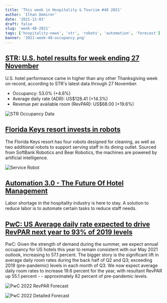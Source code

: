 ```yaml
---
title: 'This week in Hospitality & Tourism #48 2021'
author: 'Ilhan Demirer'
date: '2021-12-03'
draft: false
slug: 'week-48-2021'
tags: ['hospitality-news', 'str', 'robots', 'automation', 'forecast']
banner: '2021-week-48-occupancy.png'
---
```


## [STR: U.S. hotel results for week ending 27 November](https://str.com/press-release/str-us-hotel-results-week-ending-27-november)

U.S. hotel performance came in higher than any other Thanksgiving week on record, according to STR's latest data through 27 November.

- Occupancy: 53.0% (+4.6%)
- Average daily rate (ADR): US$128.41 (+14.3%)
- Revenue per available room (RevPAR): US$68.00 (+19.6%)

![STR Occupancy Data](/images/blogimages/2021-week-48-occupancy.png)

## [Florida Keys resort invests in robots](https://www.hotelmanagement.net/tech/florida-keys-resort-invests-robots)

The Florida Keys resort has four robots designed for cleaning, as well as two additional robots to support serving staff in its dining outlet. Sourced from SoftBank Robotics and Bear Robotics, the machines are powered by artificial intelligence.

![Service Robot](https://qtxasset.com/cdn-cgi/image/w=200,h=112,f=auto,fit=crop,g=0.5x0.5/https://qtxasset.com/quartz/qcloud1/media/image/PhotoCredit_Hawks%20Cay%20Resort.jpg?VersionId=eJMSpOROlHEColQqDWmo.3A.8zk9gOIN)

## [Automation 3.0 - The Future Of Hotel Management](https://www.hospitalitynet.org/news/4107789.html)

Labor shortage in the hospitality industry is here to stay. A solution to reduce labor is to automate certain tasks to reduce staff needs.

## [PwC: US Average daily rate expected to drive RevPAR next year to 93% of 2019 levels](https://www.hospitalitynet.org/news/4107694.html)

PwC: Given the strength of demand during the summer, we expect annual occupancy for US hotels this year to remain consistent with our May 2021 outlook, increasing to 57.1 percent. The bigger story is the significant lift in average daily room rates during the back half of Q2 and Q3; exceeding 2019 (pre-pandemic) levels in each month of Q3. We now expect average daily room rates to increase 19.6 percent for the year, with resultant RevPAR up 55.1 percent - - approximately 82 percent of pre-pandemic levels.

![PwC 2022 RevPAR Forecast](/images/blogimages/2021-week-48-PwC-2022-Forecast.png)

![PwC 2022 Detailed Forecast](/images/blogimages/2021-week-48-PwC-2022-Detailed-Forecast.png)
